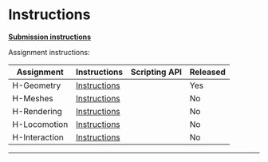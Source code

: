 # Instructions

**[Submission instructions](submission-instructions/submission-instructions.md)**

Assignment instructions:

| Assignment | Instructions | Scripting API | Released |
| --- | --- | --- | --- |
| H-Geometry  | [Instructions](xrc-assignments-geometry/xrc-assignments-geometry.md) | | Yes |
| H-Meshes  | [Instructions](xrc-assignments-meshes/xrc-assignments-meshes.md) | | No |
| H-Rendering  | [Instructions](xrc-assignments-rendering/xrc-assignments-rendering.md) | | No |
| H-Locomotion  | [Instructions](xrc-assignments-locomotion/xrc-assignments-locomotion.md) | | No |
| H-Interaction  | [Instructions](xrc-assignments-interaction/xrc-assignments-interaction.md) | | No |

---

